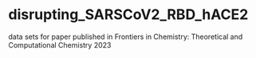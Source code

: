 # disrupting_SARSCoV2_RBD_hACE2
data sets for paper published in Frontiers in Chemistry: Theoretical and Computational Chemistry 2023
